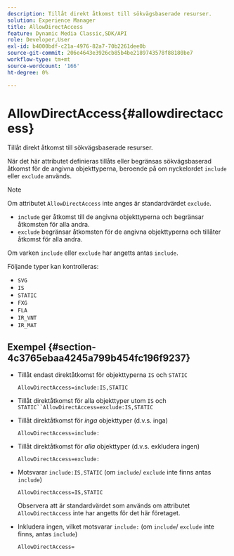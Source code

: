 ```yaml
---
description: Tillåt direkt åtkomst till sökvägsbaserade resurser.
solution: Experience Manager
title: AllowDirectAccess
feature: Dynamic Media Classic,SDK/API
role: Developer,User
exl-id: b4000bdf-c21a-4976-82a7-70b2261dee0b
source-git-commit: 206e4643e3926cb85b4be2189743578f88180be7
workflow-type: tm+mt
source-wordcount: '166'
ht-degree: 0%

---
```


# AllowDirectAccess{#allowdirectaccess}

Tillåt direkt åtkomst till sökvägsbaserade resurser.

När det här attributet definieras tillåts eller begränsas sökvägsbaserad åtkomst för de angivna objekttyperna, beroende på om nyckelordet `include` eller `exclude` används.

>[!NOTE]
>
>Om attributet `AllowDirectAccess` inte anges är standardvärdet `exclude`.

* `include` ger åtkomst till de angivna objekttyperna och begränsar åtkomsten för alla andra.
* `exclude` begränsar åtkomsten för de angivna objekttyperna och tillåter åtkomst för alla andra.

Om varken `include` eller `exclude` har angetts antas `include`.

Följande typer kan kontrolleras:

* `SVG`
* `IS`
* `STATIC`
* `FXG`
* `FLA`
* `IR_VNT`
* `IR_MAT`

## Exempel {#section-4c3765ebaa4245a799b454fc196f9237}

* Tillåt endast direktåtkomst för objekttyperna `IS` och `STATIC`

   `AllowDirectAccess=include:IS,STATIC`

* Tillåt direktåtkomst för alla objekttyper utom `IS` och `STATIC``AllowDirectAccess=exclude:IS,STATIC`

* Tillåt direktåtkomst för *inga* objekttyper (d.v.s. inga)

   `AllowDirectAccess=include:`

* Tillåt direktåtkomst för *alla* objekttyper (d.v.s. exkludera ingen)

   `AllowDirectAccess=exclude:`

* Motsvarar `include:IS,STATIC` (om `include`/ `exclude` inte finns antas `include`)

   `AllowDirectAccess=IS,STATIC`

   Observera att är standardvärdet som används om attributet `AllowDirectAccess` inte har angetts för det här företaget.

* Inkludera ingen, vilket motsvarar `include:` (om `include`/ `exclude` inte finns, antas `include`)

   `AllowDirectAccess=`

